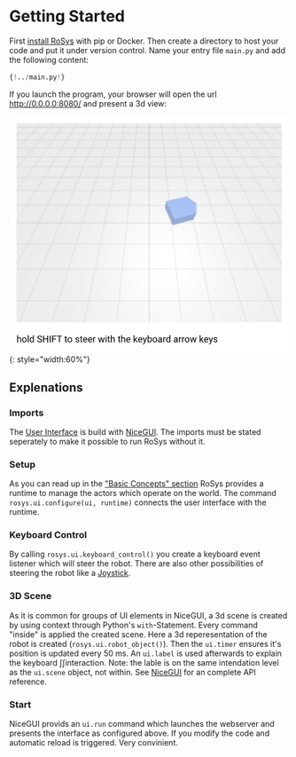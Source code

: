 # Getting Started

First [install RoSys](installation.md) with pip or Docker.
Then create a directory to host your code and put it under version control.
Name your entry file `main.py` and add the following content:

```Python
{!../main.py!}
```

If you launch the program, your browser will open the url <http://0.0.0.0:8080/> and present a 3d view:

![Screenshot](getting_started_01.png){: style="width:60%"}

## Explenations

### Imports

The [User Interface](user_interface.md) is build with [NiceGUI](https://nicegui.io).
The imports must be stated seperately to make it possible to run RoSys without it.

### Setup

As you can read up in the ["Basic Concepts" section](basic_concepts.md) RoSys provides a runtime to manage the actors which operate on the world. The command `rosys.ui.configure(ui, runtime)` connects the user interface with the runtime.

### Keyboard Control

By calling `rosys.ui.keyboard_control()` you create a keyboard event listener which will steer the robot.
There are also other possibilities of steering the robot like a [Joystick](user_interface.md#joystick).

### 3D Scene

As it is common for groups of UI elements in NiceGUI, a 3d scene is created by using context through Python's `with`-Statement.
Every command "inside" is applied the created scene. Here a 3d reperesentation of the robot is created (`rosys.ui.robot_object()`). Then the `ui.timer` ensures it's position is updated every 50 ms.
An `ui.label` is used afterwards to explain the keyboard ∫∫interaction. Note: the lable is on the same intendation level as the `ui.scene` object, not within. See [NiceGUI](https://nicegui.io) for an complete API reference.

### Start

NiceGUI provids an `ui.run` command which launches the webserver and presents the interface as configured above.
If you modify the code and automatic reload is triggered. Very convinient.
